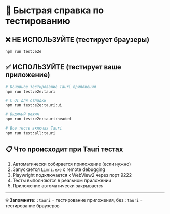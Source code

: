 # 🚀 Быстрая справка по тестированию

## ❌ НЕ ИСПОЛЬЗУЙТЕ (тестирует браузеры)

```bash
npm run test:e2e
```

## ✅ ИСПОЛЬЗУЙТЕ (тестирует ваше приложение)

```bash
# Основное тестирование Tauri приложения
npm run test:e2e:tauri

# С UI для отладки
npm run test:e2e:tauri:ui

# Видимый режим
npm run test:e2e:tauri:headed

# Все тесты включая Tauri
npm run test:all:tauri
```

## 📋 Что происходит при Tauri тестах

1. Автоматически собирается приложение (если нужно)
2. Запускается `Limni.exe` с remote debugging
3. Playwright подключается к WebView2 через порт 9222
4. Тесты выполняются в реальном приложении
5. Приложение автоматически закрывается

---

**💡 Запомните**: `:tauri` = тестирование приложения, без `:tauri` = тестирование браузеров
